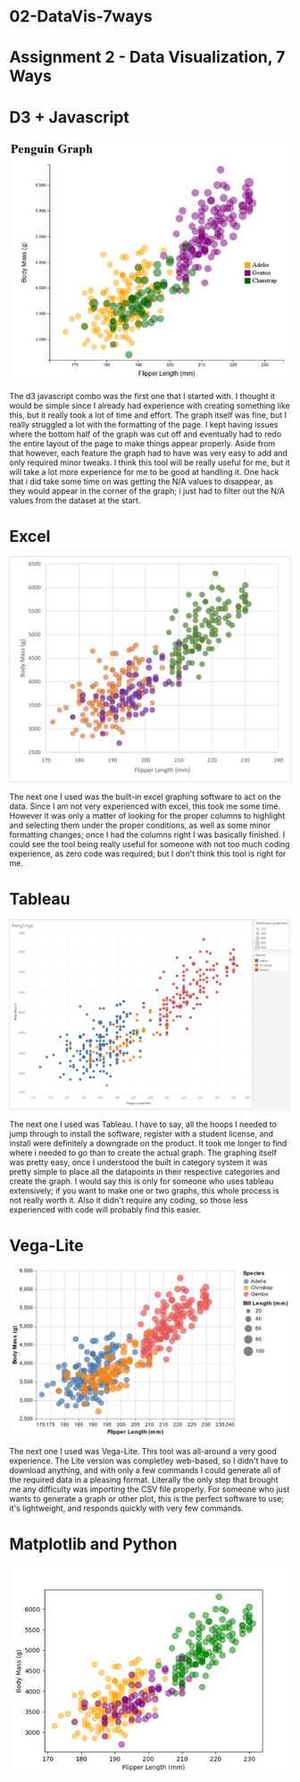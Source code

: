 # 02-DataVis-7ways

Assignment 2 - Data Visualization, 7 Ways  
===

# D3 + Javascript

![D3 and Javascript](img/d3_javascript.png)

The d3 javascript combo was the first one that I started with. I thought it would be simple since I already had experience with creating something like this, but it really took a lot of time and effort. The graph itself was fine, but I really struggled a lot with the formatting of the page. I kept having issues where the bottom half of the graph was cut off and eventually had to redo the entire layout of the page to make things appear properly. Aside from that however, each feature the graph had to have was very easy to add and only required minor tweaks. I think this tool will be really useful for me, but it will take a lot more experience for me to be good at handling it. One hack that i did take some time on was getting the N/A values to disappear, as they would appear in the corner of the graph; i just had to filter out the N/A values from the dataset at the start. 


# Excel
![Excel](img/excel.png)

The next one I used was the built-in excel graphing software to act on the data. Since I am not very experienced with excel, this took me some time. However it was only a matter of looking for the proper columns to highlight and selecting them under the proper conditions, as well as some minor formatting changes; once I had the columns right I was basically finished. I could see the tool being really useful for someone with not too much coding experience, as zero code was required; but I don't think this tool is right for me.

# Tableau
![Tableau](img/tableau.png)

The next one I used was Tableau. I have to say, all the hoops I needed to jump through to install the software, register with a student license, and install were definitely a downgrade on the product. It took me longer to find where i needed to go than to create the actual graph. The graphing itself was pretty easy, once I understood the built in category system it was pretty simple to place all the datapoints in their respective categories and create the graph. I would say this is only for someone who uses tableau extensively; if you want to make one or two graphs, this whole process is not really worth it. Also it didn't require any coding, so those less experienced with code will probably find this easier.

# Vega-Lite
![Vega-Lite](img/vega-lite.png)

The next one I used was Vega-Lite. This tool was all-around a very good experience. The Lite version was completley web-based, so I didn't have to download anything, and with only a few commands I could generate all of the required data in a pleasing format. Literally the only step that brought me any difficulty was importing the CSV file properly. For someone who just wants to generate a graph or other plot, this is the perfect software to use; it's lightweight, and responds quickly with very few commands.

# Matplotlib and Python
![Matplotlib and Python](img/matplotlib_python.png)